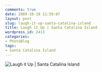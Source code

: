 ```yaml
---
comments: true
date: 2009-10-18 11:59:07
layout: post
slug: laugh-it-up-santa-catalina-island
title: Laugh it Up | Santa Catalina Island
wordpress_id: 2413
categories:
- PhotoBlog
tags:
- Santa Catalina Island
---
```


![Laugh it Up | Santa Catalina Island](http://ryanfitzer.com/main/wp-content/uploads/2009/10/catalina-island-33.jpg)

